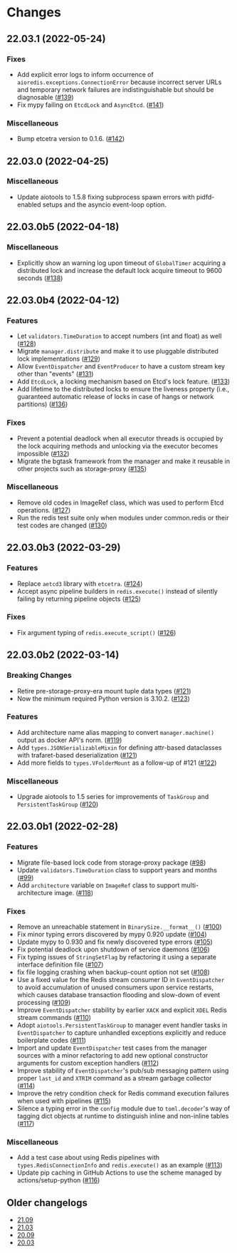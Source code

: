 Changes
=======

<!--
    You should *NOT* be adding new change log entries to this file, this
    file is managed by towncrier. You *may* edit previous change logs to
    fix problems like typo corrections or such.

    To add a new change log entry, please refer
    https://pip.pypa.io/en/latest/development/contributing/#news-entries

    We named the news folder "changes".

    WARNING: Don't drop the last line!
-->

<!-- towncrier release notes start -->

## 22.03.1 (2022-05-24)

### Fixes
* Add explicit error logs to inform occurrence of `aioredis.exceptions.ConnectionError` because incorrect server URLs and temporary network failures are indistinguishable but should be diagnosable ([#139](https://github.com/lablup/backend.ai-common/issues/139))
* Fix mypy failing on `EtcdLock` and `AsyncEtcd`. ([#141](https://github.com/lablup/backend.ai-common/issues/141))

### Miscellaneous
* Bump etcetra version to 0.1.6. ([#142](https://github.com/lablup/backend.ai-common/issues/142))


## 22.03.0 (2022-04-25)

### Miscellaneous
* Update aiotools to 1.5.8 fixing subprocess spawn errors with pidfd-enabled setups and the asyncio event-loop option.


## 22.03.0b5 (2022-04-18)

### Miscellaneous
* Explicitly show an warning log upon timeout of `GlobalTimer` acquiring a distributed lock and increase the default lock acquire timeout to 9600 seconds ([#138](https://github.com/lablup/backend.ai-common/issues/138))


## 22.03.0b4 (2022-04-12)

### Features
* Let `validators.TimeDuration` to accept numbers (int and float) as well ([#128](https://github.com/lablup/backend.ai-common/issues/128))
* Migrate `manager.distribute` and make it to use pluggable distributed lock implementations ([#129](https://github.com/lablup/backend.ai-common/issues/129))
* Allow `EventDispatcher` and `EventProducer` to have a custom stream key other than "events" ([#131](https://github.com/lablup/backend.ai-common/issues/131))
* Add `EtcdLock`, a locking mechanism based on Etcd's lock feature. ([#133](https://github.com/lablup/backend.ai-common/issues/133))
* Add lifetime to the distributed locks to ensure the liveness property (i.e., guaranteed automatic release of locks in case of hangs or network partitions) ([#136](https://github.com/lablup/backend.ai-common/issues/136))

### Fixes
* Prevent a potential deadlock when all executor threads is occupied by the lock acquiring methods and unlocking via the executor becomes impossible ([#132](https://github.com/lablup/backend.ai-common/issues/132))
* Migrate the bgtask framework from the manager and make it reusable in other projects such as storage-proxy ([#135](https://github.com/lablup/backend.ai-common/issues/135))

### Miscellaneous
* Remove old codes in ImageRef class, which was used to perform Etcd operations. ([#127](https://github.com/lablup/backend.ai-common/issues/127))
* Run the redis test suite only when modules under common.redis or their test codes are changed ([#130](https://github.com/lablup/backend.ai-common/issues/130))


## 22.03.0b3 (2022-03-29)

### Features
* Replace `aetcd3` library with `etcetra`. ([#124](https://github.com/lablup/backend.ai-common/issues/124))
* Accept async pipeline builders in `redis.execute()` instead of silently failing by returning pipeline objects ([#125](https://github.com/lablup/backend.ai-common/issues/125))

### Fixes
* Fix argument typing of `redis.execute_script()` ([#126](https://github.com/lablup/backend.ai-common/issues/126))


## 22.03.0b2 (2022-03-14)

### Breaking Changes
* Retire pre-storage-proxy-era mount tuple data types ([#121](https://github.com/lablup/backend.ai-common/issues/121))
* Now the minimum required Python version is 3.10.2. ([#123](https://github.com/lablup/backend.ai-common/issues/123))

### Features
* Add architecture name alias mapping to convert `manager.machine()` output as docker API's norm. ([#119](https://github.com/lablup/backend.ai-common/issues/119))
* Add `types.JSONSerializableMixin` for defining attr-based dataclasses with trafaret-based deserialization ([#121](https://github.com/lablup/backend.ai-common/issues/121))
* Add more fields to `types.VFolderMount` as a follow-up of #121 ([#122](https://github.com/lablup/backend.ai-common/issues/122))

### Miscellaneous
* Upgrade aiotools to 1.5 series for improvements of `TaskGroup` and `PersistentTaskGroup` ([#120](https://github.com/lablup/backend.ai-common/issues/120))


## 22.03.0b1 (2022-02-28)

### Features
* Migrate file-based lock code from storage-proxy package ([#98](https://github.com/lablup/backend.ai-common/issues/98))
* Update `validators.TimeDuration` class to support years and months ([#99](https://github.com/lablup/backend.ai-common/issues/99))
* Add `architecture` variable on `ImageRef` class to support multi-architecture image. ([#118](https://github.com/lablup/backend.ai-common/issues/118))

### Fixes
* Remove an unreachable statement in `BinarySize.__format__()` ([#100](https://github.com/lablup/backend.ai-common/issues/100))
* Fix minor typing errors discovered by mypy 0.920 update ([#104](https://github.com/lablup/backend.ai-common/issues/104))
* Update mypy to 0.930 and fix newly discovered type errors ([#105](https://github.com/lablup/backend.ai-common/issues/105))
* Fix potential deadlock upon shutdown of service daemons ([#106](https://github.com/lablup/backend.ai-common/issues/106))
* Fix typing issues of `StringSetFlag` by refactoring it using a separate interface definition file ([#107](https://github.com/lablup/backend.ai-common/issues/107))
* fix file logging crashing when backup-count option not set ([#108](https://github.com/lablup/backend.ai-common/issues/108))
* Use a fixed value for the Redis stream consumer ID in `EventDispatcher` to avoid accumulation of unused consumers upon service restarts, which causes database transaction flooding and slow-down of event processing ([#109](https://github.com/lablup/backend.ai-common/issues/109))
* Improve `EventDispatcher` stability by earlier `XACK` and explicit `XDEL` Redis stream commands ([#110](https://github.com/lablup/backend.ai-common/issues/110))
* Adopt `aiotools.PersistentTaskGroup` to manager event handler tasks in `EventDispatcher` to capture unhandled exceptions explicitly and reduce boilerplate codes ([#111](https://github.com/lablup/backend.ai-common/issues/111))
* Import and update `EventDispatcher` test cases from the manager sources with a minor refactoring to add new optional constructor arguments for custom exception handlers ([#112](https://github.com/lablup/backend.ai-common/issues/112))
* Improve stability of `EventDispatcher`'s pub/sub messaging pattern using proper `last_id` and `XTRIM` command as a stream garbage collector ([#114](https://github.com/lablup/backend.ai-common/issues/114))
* Improve the retry condition check for Redis command execution failures when used with pipelines ([#115](https://github.com/lablup/backend.ai-common/issues/115))
* Silence a typing error in the `config` module due to `toml.decoder`'s way of tagging dict objects at runtime to distinguish inline and non-inline tables ([#117](https://github.com/lablup/backend.ai-common/issues/117))

### Miscellaneous
* Add a test case about using Redis pipelines with `types.RedisConnectionInfo` and `redis.execute()` as an example ([#113](https://github.com/lablup/backend.ai-common/issues/113))
* Update pip caching in GitHub Actions to use the scheme managed by actions/setup-python ([#116](https://github.com/lablup/backend.ai-common/issues/116))


## Older changelogs

* [21.09](https://github.com/lablup/backend.ai-common/blob/21.09/CHANGELOG.md)
* [21.03](https://github.com/lablup/backend.ai-common/blob/21.03/CHANGELOG.md)
* [20.09](https://github.com/lablup/backend.ai-common/blob/20.09/CHANGELOG.md)
* [20.03](https://github.com/lablup/backend.ai-common/blob/20.03/CHANGELOG.md)

